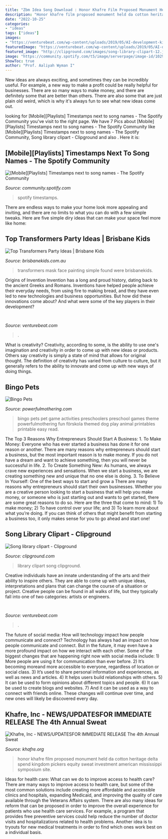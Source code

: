```yaml
---
title: "Zbm Idea Song Download : Honor Khafre Film Proposed Monument Held Da Cotton Heritage Delta Spend Kingdom Pickers Equity Sweat Investment American Mississippi Symposium Site"
description: "Honor khafre film proposed monument held da cotton heritage delta spend kingdom pickers equity sweat investment american mississippi symposium site"
date: "2022-10-25"
categories:
- "ideas"
tags: ["ideas"]
images:
- "https://venturebeat.com/wp-content/uploads/2019/05/AI-development-kit-asus-zenbook.png"
featuredImage: "https://venturebeat.com/wp-content/uploads/2019/05/AI-development-kit-asus-zenbook.png"
featured_image: "http://clipground.com/images/song-library-clipart-12.jpg"
image: "https://community.spotify.com/t5/image/serverpage/image-id/102943i054057C6CC9895F5?v=1.0"
ShowToc: true
author: "Prof. Aaliyah Wyman I"
---
```



New ideas are always exciting, and sometimes they can be incredibly useful. For example, a new way to make a profit could be really helpful for businesses. There are so many ways to make money, and there are definitely some that are better than others. There are also some that are just plain old weird, which is why it's always fun to see what new ideas come out.

	

		
looking for [Mobile][Playlists] Timestamps next to song names - The Spotify Community you've visit to the right page. We have 7 Pics about [Mobile][Playlists] Timestamps next to song names - The Spotify Community like [Mobile][Playlists] Timestamps next to song names - The Spotify Community, Song library clipart - Clipground and also . Here it is:
		
    
## [Mobile][Playlists] Timestamps Next To Song Names - The Spotify Community

<img loading=lazy src="https://community.spotify.com/t5/image/serverpage/image-id/102943i054057C6CC9895F5?v=1.0" onerror="this.onerror=null;this.src='https://tse4.mm.bing.net/th?id=OIP._VJvyoZpOjyT9GSRfzvxjgHaNK&amp;pid=15.1';" alt="[Mobile][Playlists] Timestamps next to song names - The Spotify Community">

_Source: community.spotify.com_

>spotify timestamps. 

	

There are endless ways to make your home look more appealing and inviting, and there are no limits to what you can do with a few simple tweaks. Here are five simple diry ideas that can make your space feel more like home:

    
## Top Transformers Party Ideas | Brisbane Kids

<img loading=lazy src="https://brisbanekids.com.au/wp-content/uploads/2014/07/mask.jpg" onerror="this.onerror=null;this.src='https://tse4.mm.bing.net/th?id=OIP.hT7GpmdKhjqdQc9skBIx5wHaE8&amp;pid=15.1';" alt="Top Transformers Party Ideas | Brisbane Kids">

_Source: brisbanekids.com.au_

>transformers mask face painting simple found were brisbanekids. 

	

Origins of Invention
Invention has a long and proud history, dating back to the ancient Greeks and Romans. Inventions have helped people achieve their everyday needs, from using fire to making bread, and they have even led to new technologies and business opportunities. But how did these innovations come about? And what were some of the key players in their development?

    
## 

<img loading=lazy src="https://venturebeat.com/wp-content/uploads/2019/05/AI-development-kit-asus-zenbook.png" onerror="this.onerror=null;this.src='https://tse2.mm.bing.net/th?id=OIP.8jArF42QqFknpNrXOfRKQwHaF7&amp;pid=15.1';" alt="">

_Source: venturebeat.com_

>. 

	

What is creativity?
Creativity, according to some, is the ability to use one's imagination and creativity in order to come up with new ideas or products. Others say creativity is simply a state of mind that allows for original thought. The definition of creativity has varied from culture to culture, but it generally refers to the ability to innovate and come up with new ways of doing things.

    
## Bingo Pets

<img loading=lazy src="http://www.powerfulmothering.com/wp-content/uploads/2016/03/bingo-pets-a-game-for-preschoolers.jpg" onerror="this.onerror=null;this.src='https://tse2.mm.bing.net/th?id=OIP.Dq8HcSjxJtxRNh3SdowphwHaLH&amp;pid=15.1';" alt="Bingo Pets">

_Source: powerfulmothering.com_

>bingo pets pet game activities preschoolers preschool games theme powerfulmothering fun förskola themed dog play animal printables printable easy read. 

	

The Top 3 Reasons Why Entrepreneurs Should Start A Business: 1. To Make Money: Everyone who has ever started a business has done it for one reason or another. There are many reasons why entrepreneurs should start a business, but the most important reason is to make money. If you do not have a dream and want to achieve something, then you will never be successful in life. 2. To Create Something New: As humans, we always crave new experiences and sensations. When we start a business, we are creating something new and unique that no one else is doing. 3. To Believe In Yourself: One of the best ways to start and grow a
There are many reasons why entrepreneurs should start their own businesses. Whether you are a creative person looking to start a business that will help you make money, or someone who is just starting out and wants to get started, there are some great reasons to do so. Here are the three that come to mind: 1) To make money; 2) To have control over your life; and 3) To learn more about what you’re doing. If you can think of others that might benefit from starting a business too, it only makes sense for you to go ahead and start one!

    
## Song Library Clipart - Clipground

<img loading=lazy src="http://clipground.com/images/song-library-clipart-12.jpg" onerror="this.onerror=null;this.src='https://tse4.mm.bing.net/th?id=OIP.kImX889--GPLc5JmPSeCOwHaFz&amp;pid=15.1';" alt="Song library clipart - Clipground">

_Source: clipground.com_

>library clipart song clipground. 

	

Creative individuals have an innate understanding of the arts and their ability to inspire others. They are able to come up with unique ideas, interpretations and plans that can change the course of a situation or project. Creative people can be found in all walks of life, but they typically fall into one of two categories: artists or engineers.

    
## 

<img loading=lazy src="https://venturebeat.com/wp-content/uploads/2018/09/IMG_20180903_100317.jpg?w=664" onerror="this.onerror=null;this.src='https://tse4.mm.bing.net/th?id=OIP.RDcB-YLVyI_c210PUJidMgHaGr&amp;pid=15.1';" alt="">

_Source: venturebeat.com_

>. 

	

The future of social media: How will technology impact how people communicate and connect?
Technology has always had an impact on how people communicate and connect. But in the future, it may even have a more profound impact on how we interact with each other. Some of the biggest changes that are happening right now with social media include: 1) More people are using it for communication than ever before. 2) It’s becoming moreand more accessible to everyone, regardless of location or social class. 3) It’s used to share personal information and experiences, as well as news and articles. 4) It helps users build relationships with others. 5) It can be used to form opinions about different topics and people. 6) It can be used to create blogs and websites. 7) And it can be used as a way to connect with friends online. These changes will continue over time, and new ones will likely be discovered every day.

    
## Khafre, Inc - NEWS/UPDATES﻿FOR IMMEDIATE RELEASE The 4th Annual Sweat

<img loading=lazy src="http://www.khafre.org/yahoo_site_admin/assets/images/film_flyer.253220251_std.jpg" onerror="this.onerror=null;this.src='https://tse4.mm.bing.net/th?id=OIP.nhrTTsNqY315atvoXvxFtQAAAA&amp;pid=15.1';" alt="Khafre, Inc - NEWS/UPDATES﻿FOR IMMEDIATE RELEASE The 4th Annual Sweat">

_Source: khafre.org_

>honor khafre film proposed monument held da cotton heritage delta spend kingdom pickers equity sweat investment american mississippi symposium site. 

	

Ideas for health care: What can we do to improve access to health care?
There are many ways to improve access to health care, but some of the most common solutions include creating more affordable and accessible clinics and hospitals, expanding Medicaid, and improving the quality of care available through the Veterans Affairs system. There are also many ideas for reform that can be proposed in order to improve the overall experience for patients who use health care services. For example, a program that provides free preventive services could help reduce the number of doctor visits and hospitalizations related to health problems. Another idea is to tryouts for new medical treatments in order to find which ones work best on a individual basis.

